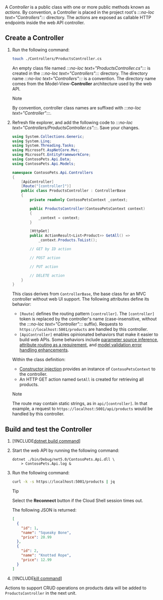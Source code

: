 A *Controller* is a public class with one or more public methods known as *actions*. By convention, a Controller is placed in the project root's *:::no-loc text="Controllers":::* directory. The actions are exposed as callable HTTP endpoints inside the web API controller.

## Create a Controller

1. Run the following command:

    ```bash
    touch ./Controllers/ProductsController.cs
    ```

    An empty class file named *:::no-loc text="ProductsController.cs":::* is created in the *:::no-loc text="Controllers":::* directory. The directory name *:::no-loc text="Controllers":::* is a convention. The directory name comes from the Model-View-**Controller** architecture used by the web API.

    > [!NOTE]
    > By convention, controller class names are suffixed with *:::no-loc text="Controller":::*.

1. Refresh file explorer, and add the following code to *:::no-loc text="Controllers/ProductsController.cs":::*. Save your changes.

    ```csharp
    using System.Collections.Generic;
    using System.Linq;
    using System.Threading.Tasks;
    using Microsoft.AspNetCore.Mvc;
    using Microsoft.EntityFrameworkCore;
    using ContosoPets.Api.Data;
    using ContosoPets.Api.Models;

    namespace ContosoPets.Api.Controllers
    {
        [ApiController]
        [Route("[controller]")]
        public class ProductsController : ControllerBase
        {
            private readonly ContosoPetsContext _context;

            public ProductsController(ContosoPetsContext context)
            {
                _context = context;
            }

            [HttpGet]
            public ActionResult<List<Product>> GetAll() =>
                _context.Products.ToList();

            // GET by ID action

            // POST action

            // PUT action

            // DELETE action
        }
    }
    ```

    This class derives from `ControllerBase`, the base class for an MVC controller without web UI support. The following attributes define its behavior:

    * `[Route]` defines the routing pattern `[controller]`. The `[controller]` token is replaced by the controller's name (case-insensitive, without the *:::no-loc text="Controller":::* suffix). Requests to `https://localhost:5001/products` are handled by this controller.
    * `[ApiController]` enables opinionated behaviors that make it easier to build web APIs. Some behaviors include [parameter source inference](/aspnet/core/web-api/#binding-source-parameter-inference), [attribute routing as a requirement](/aspnet/core/web-api/#attribute-routing-requirement), and [model validation error handling enhancements](/aspnet/core/web-api/#automatic-http-400-responses).

    Within the class definition:

    * [Constructor injection](/aspnet/core/mvc/controllers/dependency-injection#constructor-injection) provides an instance of `ContosoPetsContext` to the controller.
    * An HTTP GET action named `GetAll` is created for retrieving all products.

    > [!NOTE]
    > The route may contain static strings, as in `api/[controller]`. In that example, a request to `https://localhost:5001/api/products` would be handled by this controller.

## Build and test the Controller

1. [!INCLUDE[dotnet build command](../../includes/dotnet-build-no-restore-command.md)]

1. Start the web API by running the following command:

    ```dotnetcli
    dotnet ./bin/Debug/net5.0/ContosoPets.Api.dll \
        > ContosoPets.Api.log &
    ```

1. Run the following command:

    ```bash
    curl -k -s https://localhost:5001/products | jq
    ```

    > [!TIP]
    > Select the **Reconnect** button if the Cloud Shell session times out.

    The following JSON is returned:

    ```json
    [
      {
        "id": 1,
        "name": "Squeaky Bone",
        "price": 20.99
      },
      {
        "id": 2,
        "name": "Knotted Rope",
        "price": 12.99
      }
    ]
    ```

1. [!INCLUDE[kill command](../../includes/kill-dotnet-processes.md)]

Actions to support CRUD operations on products data will be added to `ProductsController` in the next unit.
